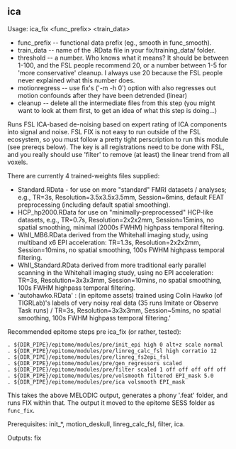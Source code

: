 ica
---
Usage: ica_fix <func_prefix> <train_data> <threshold>

+ func_prefix -- functional data prefix (eg., smooth in func_smooth).
+ train_data -- name of the .RData file in your fix/training_data/ folder.
+ threshold -- a number. Who knows what it means? It should be between 1-100, and the FSL people recommend 20, or a number between 1-5 for 'more conservative' cleanup. I always use 20 because the FSL people never explained what this number does.
+ motionregress -- use fix's ('-m -h 0') option with also regresses out motion confounds after they have been detrended (linear)
+ cleanup -- delete all the intermediate files from this step (you might want to look at them first, to get an idea of what this step is doing...)

Runs FSL ICA-based de-noising based on expert rating of ICA components into signal and noise. FSL FIX is not easy to run outside of the FSL ecosystem, so you must follow a pretty tight perscription to run this module (see prereqs below). The key is all registrations need to be done with FSL, and you really should use 'filter' to remove (at least) the linear trend from all voxels.

There are currently 4 trained-weights files supplied:

+ Standard.RData - for use on more "standard" FMRI datasets / analyses; e.g., TR=3s, Resolution=3.5x3.5x3.5mm, Session=6mins, default FEAT preprocessing (including default spatial smoothing).
+ HCP_hp2000.RData for use on "minimally-preprocessed" HCP-like datasets, e.g., TR=0.7s, Resolution=2x2x2mm, Session=15mins, no spatial smoothing, minimal (2000s FWHM) highpass temporal filtering.
+ WhII_MB6.RData derived from the Whitehall imaging study, using multiband x6 EPI acceleration: TR=1.3s, Resolution=2x2x2mm, Session=10mins, no spatial smoothing, 100s FWHM highpass temporal filtering.
+ WhII_Standard.RData derived from more traditional early parallel scanning in the Whitehall imaging study, using no EPI acceleration: TR=3s, Resolution=3x3x3mm, Session=10mins, no spatial smoothing, 100s FWHM highpass temporal filtering.
+ 'autohawko.RData' : (in epitome assets) trained using Colin Hawko (of TIGRLab)'s labels of very noisy real data (35 runs Imitate or Observe Task runs) / TR=3s, Resolution=3x3x3mm, Session~5mins, no spatial smoothing, 100s FWHM highpass temporal filtering.'

Recommended epitome steps pre ica_fix (or rather, tested):

    . ${DIR_PIPE}/epitome/modules/pre/init_epi high 0 alt+z scale normal
    . ${DIR_PIPE}/epitome/modules/pre/linreg_calc_fsl high corratio 12
    . ${DIR_PIPE}/epitome/modules/pre/linreg_fs2epi_fsl
    . ${DIR_PIPE}/epitome/modules/pre/gen_regressors scaled
    . ${DIR_PIPE}/epitome/modules/pre/filter scaled 1 off off off off off
    . ${DIR_PIPE}/epitome/modules/pre/volsmooth filtered EPI_mask 5.0
    . ${DIR_PIPE}/epitome/modules/pre/ica volsmooth EPI_mask

This takes the above MELODIC output, generates a phony '.feat' folder, and runs FIX within that. The output it moved to the epitome SESS folder as `func_fix`.

Prerequisites: init_*, motion_deskull, linreg_calc_fsl, filter, ica.

Outputs: fix

